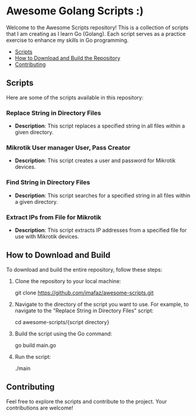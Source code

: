 # Awesome Golang Scripts :)

Welcome to the Awesome Scripts repository! This is a collection of scripts that I am creating as I learn Go (Golang). Each script serves as a practice exercise to enhance my skills in Go programming.

- [Scripts](#scripts)
- [How to Download and Build the Repository](#how-to-download-and-build-the-repository)
- [Contributing](#contributing)

## Scripts

Here are some of the scripts available in this repository:

### Replace String in Directory Files

- **Description**: This script replaces a specified string in all files within a given directory.

### Mikrotik User manager User, Pass Creator

- **Description**: This script creates a user and password for Mikrotik devices.

### Find String in Directory Files

- **Description**: This script searches for a specified string in all files within a given directory.

### Extract IPs from File for Mikrotik

- **Description**: This script extracts IP addresses from a specified file for use with Mikrotik devices.

## How to Download and Build

To download and build the entire repository, follow these steps:

1. Clone the repository to your local machine:

   git clone https://github.com/imafaz/awesome-scripts.git
   

2. Navigate to the directory of the script you want to use. For example, to navigate to the "Replace String in Directory Files" script:

   cd awesome-scripts/{script directory}
   

3. Build the script using the Go command:

   go build main.go
   

4. Run the script:

   ./main
   

## Contributing

Feel free to explore the scripts and contribute to the project. Your contributions are welcome!